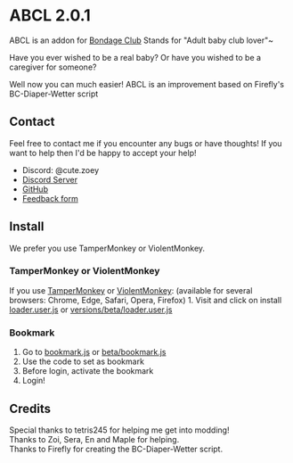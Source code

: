 # ABCL 2.0.1

ABCL is an addon for [Bondage Club](https://www.bondageprojects.com/club_game/)
Stands for "Adult baby club lover"~

Have you ever wished to be a real baby? Or have you wished to be a caregiver for someone?

Well now you can much easier!
ABCL is an improvement based on Firefly's BC-Diaper-Wetter script

## Contact

Feel free to contact me if you encounter any bugs or have thoughts!
If you want to help then I'd be happy to accept your help!

- Discord: @cute.zoey
- [Discord Server](https://discord.gg/V9rNpRQqtZ)
- [GitHub](https://github.com/zoe-64/ABCL)
- [Feedback form](https://docs.google.com/forms/d/e/1FAIpQLSdOMGAEmOlFTpbcdkdn8b380p50WAE8qPux-45WvFM3qhf9_w/viewform?usp=dialog)

## Install

We prefer you use TamperMonkey or ViolentMonkey.

### TamperMonkey or ViolentMonkey

If you use [TamperMonkey](https://www.tampermonkey.net/) or [ViolentMonkey](https://violentmonkey.github.io): (available for several browsers: Chrome, Edge, Safari, Opera, Firefox) 1. Visit and click on install [loader.user.js](https://github.com/zoe-64/ABCL/raw/main/versions/latest/loader.user.js) or [versions/beta/loader.user.js](https://github.com/zoe-64/ABCL/raw/main/versions/beta/loader.user.js)
### Bookmark

1. Go to [bookmark.js](https://github.com/zoe-64/ABCL/blob/main/versions/latest/bookmark.js) or [beta/bookmark.js](https://github.com/zoe-64/ABCL/blob/main/versions/beta/bookmark.js)
2. Use the code to set as bookmark
3. Before login, activate the bookmark
4. Login!

## Credits

Special thanks to tetris245 for helping me get into modding!<br>
Thanks to Zoi, Sera, En and Maple for helping.<br>
Thanks to Firefly for creating the BC-Diaper-Wetter script.
